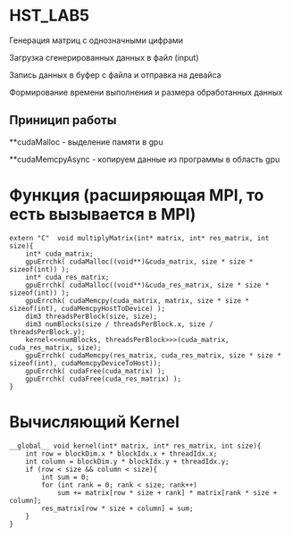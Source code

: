 # HST_LAB5
Генeрация матриц с однозначными цифрами  

Загрузка сгенерированных данных в файл (input)  

Запись данных в буфер с файла и отправка на девайса  

Формирование времени выполнения и размера обработанных данных   

Приницип работы
---------------
**cudaMalloc - выделение памяти в gpu  

**cudaMemcpyAsync - копируем данные из программы в область gpu  

# Функция (расширяющая MPI, то есть вызывается в MPI)
```
extern "C"  void multiplyMatrix(int* matrix, int* res_matrix, int size){
    int* cuda_matrix;
    gpuErrchk( cudaMalloc((void**)&cuda_matrix, size * size * sizeof(int)) );
    int* cuda_res_matrix;
    gpuErrchk( cudaMalloc((void**)&cuda_res_matrix, size * size * sizeof(int)) );
    gpuErrchk( cudaMemcpy(cuda_matrix, matrix, size * size * sizeof(int), cudaMemcpyHostToDevice) );
    dim3 threadsPerBlock(size, size);
    dim3 numBlocks(size / threadsPerBlock.x, size / threadsPerBlock.y);
    kernel<<<numBlocks, threadsPerBlock>>>(cuda_matrix, cuda_res_matrix, size);
    gpuErrchk( cudaMemcpy(res_matrix, cuda_res_matrix, size * size * sizeof(int), cudaMemcpyDeviceToHost));
    gpuErrchk( cudaFree(cuda_matrix) );
    gpuErrchk( cudaFree(cuda_res_matrix) );
}
```
# Вычисляющий Kernel 
```
__global__ void kernel(int* matrix, int* res_matrix, int size){
    int row = blockDim.x * blockIdx.x + threadIdx.x;
    int column = blockDim.y * blockIdx.y + threadIdx.y;
    if (row < size && column < size){
        int sum = 0;
        for (int rank = 0; rank < size; rank++)
            sum += matrix[row * size + rank] * matrix[rank * size + column];
        res_matrix[row * size + column] = sum;
    }
}
```
